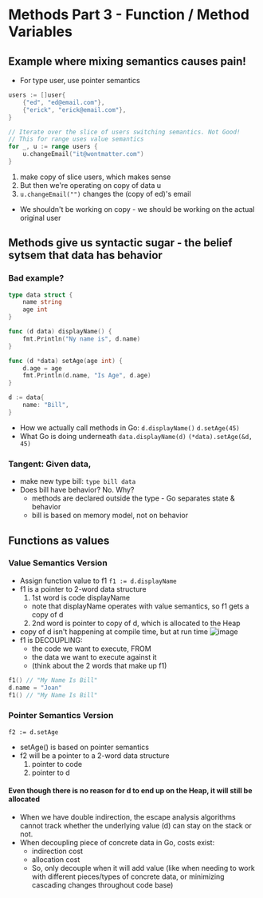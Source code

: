 # Methods Part 3 - Function / Method Variables
## Example where mixing semantics causes pain!
* For type user, use pointer semantics
```go
users := []user{
    {"ed", "ed@email.com"},
    {"erick", "erick@email.com"},
}

// Iterate over the slice of users switching semantics. Not Good!
// This for range uses value semantics
for _, u := range users {
    u.changeEmail("it@wontmatter.com")
}
```
1. make copy of slice users, which makes sense
1. But then we're operating on copy of data u
1. `u.changeEmail("")` changes the (copy of ed)'s email 
* We shouldn't be working on copy - we should be working on the actual original user

## Methods give us syntactic sugar - the belief sytsem that data has behavior
### Bad example? 
```go
type data struct {
    name string
    age int
}

func (d data) displayName() {
    fmt.Println("Ny name is", d.name)
}

func (d *data) setAge(age int) {
    d.age = age
    fmt.Println(d.name, "Is Age", d.age)
}
```

```go
d := data{
    name: "Bill",
}
```
* How we actually call methods in Go:
`d.displayName()`
`d.setAge(45)`
* What Go is doing underneath
`data.displayName(d)`
`(*data).setAge(&d, 45)`

### Tangent: Given data, 
* make new type bill: `type bill data` 
* Does bill have behavior? No. Why?
    - methods are declared outside the type - Go separates state & behavior
    - bill is based on memory model, not on behavior

## Functions as values
### Value Semantics Version
* Assign function value to f1
`f1 := d.displayName`
* f1 is a pointer to 2-word data structure
    1. 1st word is code displayName
    * note that displayName operates with value semantics, so f1 gets  a copy of d 
    2. 2nd word is pointer to copy of d, which is allocated to the Heap
* copy of d isn't happening at compile time, but at run time
![image](https://user-images.githubusercontent.com/11031915/65836851-648bea00-e2c0-11e9-83bd-a17d89b2c17e.png)
* f1 is DECOUPLING:
    - the code we want to execute, FROM
    - the data we want to execute against it
    - (think about the 2 words that make up f1)
```go
f1() // "My Name Is Bill"
d.name = "Joan"
f1() // "My Name Is Bill"
```
### Pointer Semantics Version
`f2 := d.setAge`
* setAge() is based on pointer semantics
* f2 will be a pointer to a 2-word data structure
    1. pointer to code
    1. pointer to d

#### Even though there is no reason for d to end up on the Heap, it will still be allocated
* When we have double indirection, the escape analysis algorithms cannot track whether the underlying value (d) can stay on the stack or not. 
* When decoupling piece of concrete data in Go, costs exist: 
    - indirection cost
    - allocation cost
    * So, only decouple when it will add value (like when needing to work with different pieces/types of concrete data, or minimizing cascading changes throughout code base)